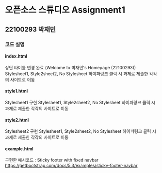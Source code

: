 
# 오픈소스 스튜디오 Assignment1
## 22100293 박재민

### 코드 설명

#### index.html
상단 타이틀 변경 완료 (Welcome to 박재민's Homepage (22100293))
Stylesheet1, Style2sheet2, No Stylesheet 하이퍼링크 클릭 시 과제로 제출한 각각의 사이트로 이동

#### style1.html
Stylesheet1 구현 
Stylesheet1, Style2sheet2, No Stylesheet 하이퍼링크 클릭 시 과제로 제출한 각각의 사이트로 이동

#### style2.html
Stylesheet2 구현 
Stylesheet1, Style2sheet2, No Stylesheet 하이퍼링크 클릭 시 과제로 제출한 각각의 사이트로 이동

#### example.html
구현한 예시코드 : Sticky footer with fixed navbar
https://getbootstrap.com/docs/5.3/examples/sticky-footer-navbar
